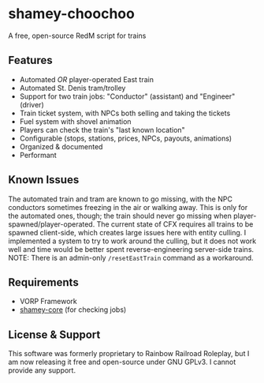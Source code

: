 # shamey-choochoo

A free, open-source RedM script for trains

## Features
- Automated *OR* player-operated East train
- Automated St. Denis tram/trolley
- Support for two train jobs: "Conductor" (assistant) and "Engineer" (driver)
- Train ticket system, with NPCs both selling and taking the tickets
- Fuel system with shovel animation
- Players can check the train's "last known location"
- Configurable (stops, stations, prices, NPCs, payouts, animations)
- Organized & documented
- Performant

## Known Issues
The automated train and tram are known to go missing, with the NPC conductors sometimes freezing in the air or walking away. This is only for the automated ones, though; the train should never go missing when player-spawned/player-operated. The current state of CFX requires all trains to be spawned client-side, which creates large issues here with entity culling. I implemented a system to try to work around the culling, but it does not work well and time would be better spent reverse-engineering server-side trains. NOTE: There is an admin-only `/resetEastTrain` command as a workaround.

## Requirements
- VORP Framework
- [shamey-core](https://github.com/ShameyWinehouse/shamey-core) (for checking jobs)

## License & Support
This software was formerly proprietary to Rainbow Railroad Roleplay, but I am now releasing it free and open-source under GNU GPLv3. I cannot provide any support.